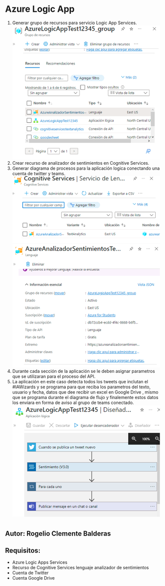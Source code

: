 # Azure Logic App

1. Generar grupo de recursos para servicio Logic App Services.
![screenshot](Images\ss12.png)
2. Crear recurso de analizador de sentimientos en Cognitive Services.
3. Generar diagrama de procesos para la aplicación logica conectando una cuenta de twitter y teams.
![screenshot](Images\ss15.png)
![screenshot](Images\ss14.png)
4. Durante cada sección de la aplicación se le deben asignar parametros que se utilizaran para el proceso del API.
5. La aplicación en este caso detecta todos los tweets que inclutan el #IAWizards y se programa para que reciba los parametros del texto, usuario y fecha, datos que dee recibir un excel en Google Drive , mismo que se programa durante el diagrama de flujo y finalemente estos datos los enviara en forma de aviso al grupo de teams conectado.
![screenshot](Images\ss13.png)

#
Autor: Rogelio Clemente Balderas
-

Requisitos:
-
- Azure Logic Apps Services
- Recurso de Cognitive Services lenguaje analizador de sentimientos
- Cuenta de Twitter
- Cuenta Google Drive
#

